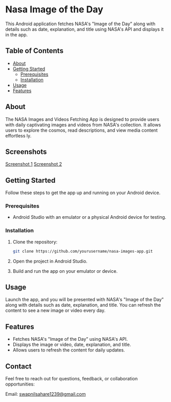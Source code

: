 # Nasa Image of the Day
This Android application fetches NASA's "Image of the Day" along with details such as date, explanation, and title using NASA's API and displays it in the app.

## Table of Contents

- [About](#about)
- [Getting Started](#getting-started)
  - [Prerequisites](#prerequisites)
  - [Installation](#installation)
- [Usage](#usage)
- [Features](#features)

## About
The NASA Images and Videos Fetching App is designed to provide users with daily captivating images and videos from NASA's collection. It allows users to explore the cosmos, read descriptions, and view media content effortless ly.

## Screenshots

[Screenshot 1](https://drive.google.com/file/d/1fPvCwcHo2HPUhqKJ99jUpyhr2uuivUtK/view?usp=sharing)
[Screenshot 2](https://drive.google.com/file/d/1fY1LvHB1z2neO9rVVZNgAVlQF0mE2rEe/view?usp=sharing)

## Getting Started

Follow these steps to get the app up and running on your Android device.

### Prerequisites

- Android Studio with an emulator or a physical Android device for testing.

### Installation

1. Clone the repository:

   ```bash
   git clone https://github.com/yourusername/nasa-images-app.git

2. Open the project in Android Studio.

3. Build and run the app on your emulator or device.

## Usage
Launch the app, and you will be presented with NASA's "Image of the Day" along with details such as date, explanation, and title. You can refresh the content to see a new image or video every day.

## Features
- Fetches NASA's "Image of the Day" using NASA's API.
- Displays the image or video, date, explanation, and title.
- Allows users to refresh the content for daily updates.

## Contact
Feel free to reach out for questions, feedback, or collaboration opportunities:

Email: swapnilsahare1239@gmail.com
